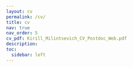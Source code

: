 ```yaml
---
layout: cv
permalink: /cv/
title: cv
nav: true
nav_order: 5
cv_pdf: Kirill_Milintsevich_CV_Postdoc_Web.pdf
description: 
toc:
  sidebar: left
---
```

